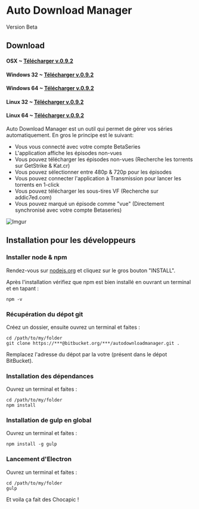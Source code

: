 # Auto Download Manager

Version Beta

## Download

#### OSX ~ [Télécharger v.0.9.2](https://github.com/HKFXTeam/AutoDownloadManager/releases/download/0.9.2/AutoDownloadManager-darwin-x64.zip)
#### Windows 32 ~ [Télécharger v.0.9.2](https://github.com/HKFXTeam/AutoDownloadManager/releases/download/0.9.2/AutoDownloadManager-win32-ia32.zip)
#### Windows 64 ~ [Télécharger v.0.9.2](https://github.com/HKFXTeam/AutoDownloadManager/releases/download/0.9.2/AutoDownloadManager-win32-x64.zip)
#### Linux 32 ~ [Télécharger v.0.9.2](https://github.com/HKFXTeam/AutoDownloadManager/releases/download/0.9.2/AutoDownloadManager-linux-ia32.zip)
#### Linux 64 ~ [Télécharger v.0.9.2](https://github.com/HKFXTeam/AutoDownloadManager/releases/download/0.9.2/AutoDownloadManager-linux-x64.zip)

Auto Download Manager est un outil qui permet de gérer vos séries automatiquement.
En gros le principe est le suivant:
* Vous vous connecté avec votre compte BetaSeries
* L'application affiche les épisodes non-vues
* Vous pouvez télécharger les épisodes non-vues (Recherche les torrents sur GetStrike & Kat.cr)
* Vous pouvez sélectionner entre 480p & 720p pour les épisodes
* Vous pouvez connecter l'application à Transmission pour lancer les torrents en 1-click
* Vous pouvez télécharger les sous-tires VF (Recherche sur addic7ed.com)
* Vous pouvez marqué un épisode comme "vue" (Directement synchronisé avec votre compte Betaseries)

![Imgur](http://i.imgur.com/KmVWWjH.png)

## Installation pour les développeurs

### Installer node & npm

Rendez-vous sur [nodejs.org](https://nodejs.org/) et cliquez sur le gros bouton "INSTALL".

Après l'installation vérifiez que npm est bien installé en ouvrant un terminal et en tapant :

	npm -v

### Récupération du dépot git

Créez un dossier, ensuite ouvrez un terminal et faites :

	cd /path/to/my/folder
	git clone https://***@bitbucket.org/***/autodownloadmanager.git .

Remplacez l'adresse du dépot par la votre (présent dans le dépot BitBucket).

### Installation des dépendances

Ouvrez un terminal et faites :

	cd /path/to/my/folder
	npm install

### Installation de gulp en global

Ouvrez un terminal et faites :

	npm install -g gulp


### Lancement d'Electron

Ouvrez un terminal et faites :

	cd /path/to/my/folder
	gulp

Et voila ça fait des Chocapic !
